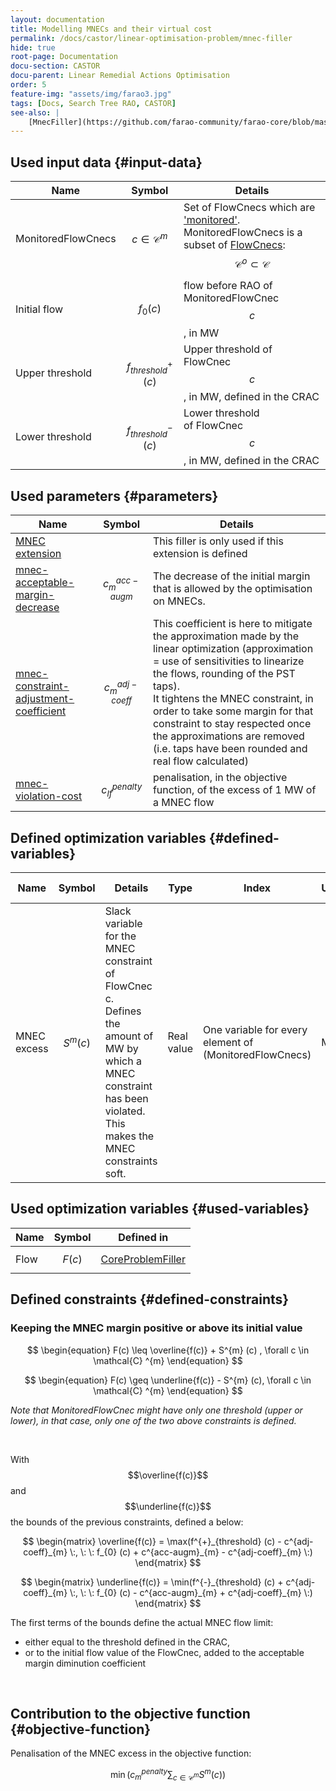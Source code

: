 ```yaml
---
layout: documentation
title: Modelling MNECs and their virtual cost
permalink: /docs/castor/linear-optimisation-problem/mnec-filler
hide: true
root-page: Documentation
docu-section: CASTOR
docu-parent: Linear Remedial Actions Optimisation
order: 5
feature-img: "assets/img/farao3.jpg"
tags: [Docs, Search Tree RAO, CASTOR]
see-also: |
    [MnecFiller](https://github.com/farao-community/farao-core/blob/master/ra-optimisation/search-tree-rao/src/main/java/com/powsybl/openrao/searchtreerao/linearoptimisation/algorithms/fillers/MnecFiller.java)
---
```


## Used input data {#input-data}

| Name | Symbol | Details |
|---|---|---|
| MonitoredFlowCnecs | $$c \in \mathcal{C} ^{m}$$ | Set of FlowCnecs which are ['monitored'](/docs/input-data/crac/json#optimised-vs-monitored). MonitoredFlowCnecs is a subset of [FlowCnecs](core-problem-filler#input-data): $$\mathcal{C} ^{o} \subset \mathcal{C}$$ |
| Initial flow | $$f_{0} (c)$$ | flow before RAO of MonitoredFlowCnec $$c$$, in MW |
| Upper threshold | $$f^{+}_{threshold} (c)$$ | Upper threshold of FlowCnec $$c$$, in MW, defined in the CRAC |
| Lower threshold | $$f^{-}_{threshold} (c)$$ | Lower threshold of FlowCnec $$c$$, in MW, defined in the CRAC |

## Used parameters {#parameters}

| Name                                                                                              | Symbol                 | Details                                                                                                                                                                                                                                                                                                                                                                             |
|---------------------------------------------------------------------------------------------------|------------------------|-------------------------------------------------------------------------------------------------------------------------------------------------------------------------------------------------------------------------------------------------------------------------------------------------------------------------------------------------------------------------------------|
| [MNEC extension](/docs/parameters#mnec-parameters)                                                |                        | This filler is only used if this extension is defined                                                                                                                                                                                                                                                                                                                               |
| [mnec-acceptable-margin-decrease](/docs/parameters#mnec-acceptable-margin-decrease)               | $$c^{acc-augm}_{m}$$   | The decrease of the initial margin that is allowed by the optimisation on MNECs.                                                                                                                                                                                                                                                                                                    |
| [mnec-constraint-adjustment-coefficient](/docs/parameters#mnec-constraint-adjustment-coefficient) | $$c^{adj-coeff}_{m}$$  | This coefficient is here to mitigate the approximation made by the linear optimization (approximation = use of sensitivities to linearize the flows, rounding of the PST taps). <br> It tightens the MNEC constraint, in order to take some margin for that constraint to stay respected once the approximations are removed (i.e. taps have been rounded and real flow calculated) |
| [mnec-violation-cost](/docs/parameters#mnec-violation-cost)                                       | $$c^{penalty}_{lf}$$   | penalisation, in the objective function, of the excess of 1 MW of a MNEC flow                                                                                                                                                                                                                                                                                                       |

## Defined optimization variables {#defined-variables}

| Name | Symbol | Details | Type | Index | Unit | Lower bound | Upper bound |
|---|---|---|---|---|---|---|---|
| MNEC excess | $$S^{m} (c)$$ | Slack variable for the MNEC constraint of FlowCnec c. <br> Defines the amount of MW by which a MNEC constraint has been violated. <br> This makes the MNEC constraints soft. | Real value | One variable for every element of (MonitoredFlowCnecs) | MW | 0 | $$+\infty$$ |

## Used optimization variables {#used-variables}

| Name | Symbol | Defined in |
|---|---|---|
| Flow | $$F(c)$$ | [CoreProblemFiller](core-problem-filler#defined-variables) |

## Defined constraints {#defined-constraints}

### Keeping the MNEC margin positive or above its initial value

$$
\begin{equation}
F(c) \leq \overline{f(c)} + S^{m} (c) , \forall c \in \mathcal{C} ^{m}
\end{equation}
$$  

$$
\begin{equation}
F(c) \geq \underline{f(c)} - S^{m} (c), \forall c \in \mathcal{C} ^{m}
\end{equation}
$$  

*Note that MonitoredFlowCnec might have only one threshold (upper or lower), in that case, only one of the two above constraints is defined.*

<br>

With $$\overline{f(c)}$$ and $$\underline{f(c)}$$ the bounds of the previous constraints, defined a below:  

$$
\begin{matrix}
\overline{f(c)} = \max(f^{+}_{threshold} (c) - c^{adj-coeff}_{m} \:, \: \:
f_{0} (c) + c^{acc-augm}_{m} - c^{adj-coeff}_{m} \:)
\end{matrix}
$$  

$$
\begin{matrix}
\underline{f(c)} = \min(f^{-}_{threshold} (c) + c^{adj-coeff}_{m} \:, \: \:
f_{0} (c) - c^{acc-augm}_{m} + c^{adj-coeff}_{m} \:)
\end{matrix}
$$  

The first terms of the bounds define the actual MNEC flow limit:  
- either equal to the threshold defined in the CRAC,
- or to the initial flow value of the FlowCnec, added to the acceptable margin diminution coefficient  

<br>

## Contribution to the objective function {#objective-function}

Penalisation of the MNEC excess in the objective function:  

$$
\begin{equation}
\min (c^{penalty}_{m} \sum_{c \in \mathcal{C} ^{m}} S^{m} (c))
\end{equation}
$$